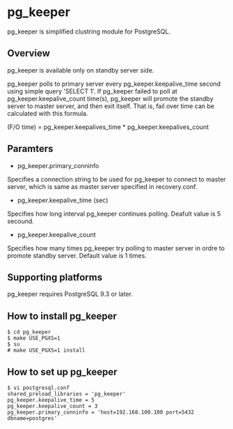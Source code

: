 pg_keeper
===========

pg_keeper is simplified clustring module for PostgreSQL.

## Overview
pg_keeper is available only on standby server side.

pg_keeper polls to primary server every pg_keeper.keepalive_time
second using simple query 'SELECT 1'.
If pg_keeper failed to poll at pg_keeper.keepalive_count time(s),
pg_keeper will promote the standby server to master server, and then
exit itself.
That is, fail over time can be calculated with this formula.

(F/O time) = pg_keeper.keepalives_time * pg_keeper.keepalives_count

## Paramters
- pg_keeper.primary_conninfo

Specifies a connection string to be used for pg_keeper to connect to master server, which is same as master server specified in recovery.conf.

- pg_keeper.keepalive_time (sec)

Specifies how long interval pg_keeper continues polling.
Deafult value is 5 secound.

- pg_keeper.keepalive_count

Specifies how many times pg_keeper try polling to master server in ordre to promote
standby server.
Default value is 1 times.

## Supporting platforms

pg_keeper requires PostgreSQL 9.3 or later.

## How to install pg_keeper

```
$ cd pg_keeper
$ make USE_PGXS=1
$ su
# make USE_PGXS=1 install
```

## How to set up pg_keeper

```
$ vi postgresql.conf
shared_preload_libraries = 'pg_keeper'
pg_keeper.keepalive_time = 5
pg_keeper.keepalive_count = 3
pg_keeper.primary_conninfo = 'host=192.168.100.100 port=5432 dbname=postgres'
```
